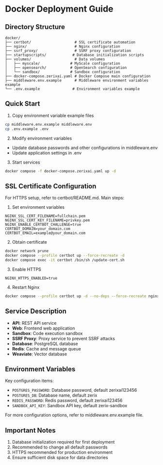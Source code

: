 # Docker Deployment Guide

## Directory Structure
```
docker/
├── certbot/                    # SSL certificate automation
├── nginx/                      # Nginx configuration
├── ssrf_proxy/                 # SSRF proxy configuration
├── startupscripts/            # Database initialization scripts
├── volumes/                    # Data volumes
│   ├── myscale/              # MyScale configuration
│   ├── opensearch/           # OpenSearch configuration
│   └── sandbox/              # Sandbox configuration
├── docker-compose.zerixai.yaml # Docker Compose main configuration
├── middleware.env.example      # Middleware environment variables example
└── .env.example               # Environment variables example
```

## Quick Start

1. Copy environment variable example files
```bash
cp middleware.env.example middleware.env
cp .env.example .env
```

2. Modify environment variables
- Update database passwords and other configurations in middleware.env
- Update application settings in .env

3. Start services
```bash
docker compose -f docker-compose.zerixai.yaml up -d
```

## SSL Certificate Configuration

For HTTPS setup, refer to certbot/README.md. Main steps:

1. Set environment variables
```properties
NGINX_SSL_CERT_FILENAME=fullchain.pem
NGINX_SSL_CERT_KEY_FILENAME=privkey.pem
NGINX_ENABLE_CERTBOT_CHALLENGE=true
CERTBOT_DOMAIN=your_domain.com
CERTBOT_EMAIL=example@your_domain.com
```

2. Obtain certificate
```bash
docker network prune
docker compose --profile certbot up --force-recreate -d
docker compose exec -it certbot /bin/sh /update-cert.sh
```

3. Enable HTTPS
```properties
NGINX_HTTPS_ENABLED=true
```

4. Restart Nginx
```bash
docker compose --profile certbot up -d --no-deps --force-recreate nginx
```

## Service Description

- **API**: REST API service
- **Web**: Frontend web application
- **Sandbox**: Code execution sandbox
- **SSRF Proxy**: Proxy service to prevent SSRF attacks
- **Database**: PostgreSQL database
- **Redis**: Cache and message queue
- **Weaviate**: Vector database

## Environment Variables

Key configuration items:

- `POSTGRES_PASSWORD`: Database password, default zerixai123456
- `POSTGRES_DB`: Database name, default zerix
- `REDIS_PASSWORD`: Redis password, default zerixai123456
- `SANDBOX_API_KEY`: Sandbox API key, default zerix-sandbox

For more configuration options, refer to middleware.env.example file.

## Important Notes

1. Database initialization required for first deployment
2. Recommended to change all default passwords
3. HTTPS recommended for production environment
4. Ensure sufficient disk space for data directories
